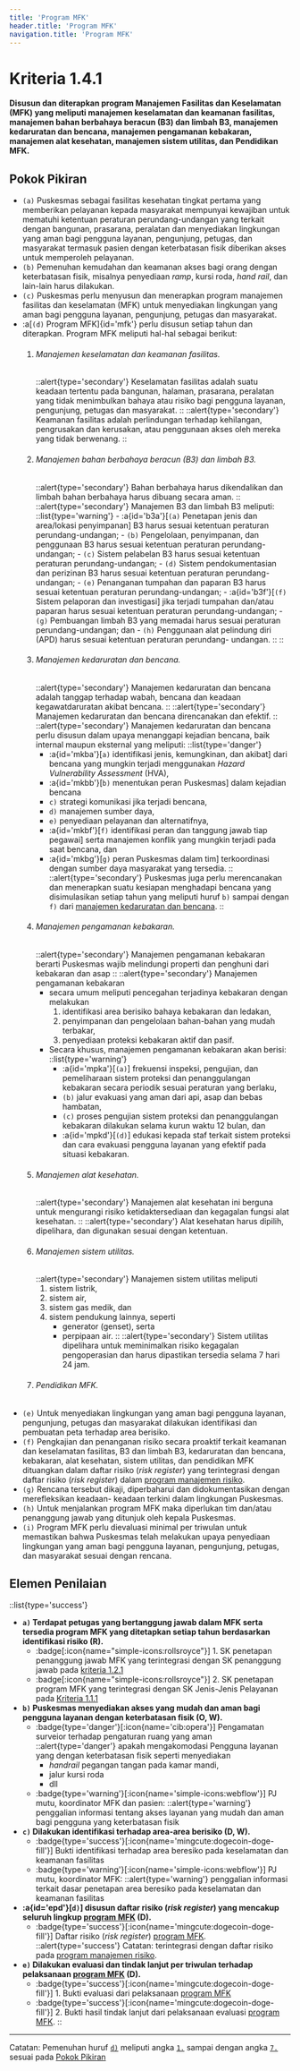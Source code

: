 ```yaml
---
title: 'Program MFK'
header.title: 'Program MFK'
navigation.title: 'Program MFK'
---
```


# Kriteria 1.4.1

**Disusun dan diterapkan program Manajemen Fasilitas dan Keselamatan (MFK) yang meliputi manajemen keselamatan dan keamanan fasilitas, manajemen bahan berbahaya beracun (B3) dan limbah B3, manajemen kedaruratan dan bencana, manajemen pengamanan kebakaran, manajemen alat kesehatan, manajemen sistem utilitas, dan Pendidikan MFK.** 

## Pokok Pikiran 
- `(a)` Puskesmas sebagai fasilitas kesehatan tingkat pertama yang memberikan pelayanan kepada masyarakat mempunyai kewajiban untuk mematuhi ketentuan peraturan perundang-undangan yang terkait dengan bangunan, prasarana, peralatan dan menyediakan lingkungan yang aman bagi pengguna layanan, pengunjung, petugas, dan masyarakat  termasuk  pasien dengan keterbatasan fisik diberikan akses  untuk memperoleh pelayanan. 
- `(b)` Pemenuhan kemudahan dan keamanan akses bagi orang dengan keterbatasan fisik, misalnya penyediaan *ramp*, kursi roda, *hand rail*, dan lain-lain harus dilakukan. 
- ``(c)`` Puskesmas perlu menyusun dan menerapkan program manajemen fasilitas dan keselamatan (MFK) untuk menyediakan lingkungan yang aman bagi pengguna layanan, pengunjung, petugas dan masyarakat. 
- :a[``(d)`` Program MFK]{id='mfk'} perlu disusun setiap tahun dan diterapkan. Program MFK meliputi hal-hal sebagai berikut: 
  1. ###### Manajemen keselamatan dan keamanan fasilitas.
     ::alert{type='secondary'}
     Keselamatan fasilitas adalah suatu keadaan tertentu pada bangunan, halaman, prasarana, peralatan yang tidak menimbulkan bahaya atau risiko bagi pengguna layanan, pengunjung, petugas dan masyarakat. 
     ::
     ::alert{type='secondary'}
     Keamanan fasilitas adalah perlindungan terhadap kehilangan, pengrusakan dan kerusakan, atau penggunaan akses oleh mereka yang tidak berwenang. 
     :: 
  2. ###### Manajemen bahan berbahaya beracun (B3) dan limbah B3. 
     ::alert{type='secondary'}
     Bahan berbahaya harus dikendalikan dan limbah bahan berbahaya harus dibuang secara aman. 
     ::
     ::alert{type='secondary'}
        Manajemen B3 dan limbah B3 meliputi:
        ::list{type='warning'} 
         - :a{id='b3a'}[``(a)`` Penetapan jenis dan area/lokasi penyimpanan] B3 harus sesuai ketentuan peraturan perundang-undangan;
         - ``(b)`` Pengelolaan, penyimpanan, dan penggunaan B3 harus sesuai ketentuan peraturan perundang-undangan; 
         - ``(c)`` Sistem pelabelan B3 harus sesuai ketentuan peraturan perundang-undangan; 
         - ``(d)`` Sistem pendokumentasian dan perizinan B3 harus sesuai ketentuan peraturan perundang-undangan; 
         - ``(e)`` Penanganan tumpahan dan paparan B3 harus sesuai ketentuan peraturan perundang-undangan; 
         - :a{id='b3f'}[``(f)`` Sistem pelaporan dan investigasi] jika terjadi tumpahan dan/atau paparan harus sesuai ketentuan peraturan perundang-undangan; 
         - ``(g)`` Pembuangan limbah B3 yang memadai harus sesuai peraturan perundang-undangan; dan 
         - ``(h)`` Penggunaan alat pelindung diri (APD) harus sesuai ketentuan peraturan perundang- undangan. 
      ::
     ::
  3. ###### Manajemen kedaruratan dan bencana. 
     ::alert{type='secondary'}
     Manajemen kedaruratan dan bencana adalah tanggap terhadap wabah, bencana dan keadaan kegawatdaruratan akibat bencana. 
     ::
     ::alert{type='secondary'}
     Manajemen kedaruratan dan bencana direncanakan dan efektif. 
     ::
     ::alert{type='secondary'}
      Manajemen kedaruratan dan bencana perlu disusun dalam upaya menanggapi kejadian bencana, baik internal maupun eksternal yang meliputi: 
      ::list{type='danger'}
      - :a{id='mkba'}[``a)`` identifikasi jenis, kemungkinan, dan  akibat]  dari bencana yang mungkin terjadi menggunakan *Hazard Vulnerability Assessment* (HVA), 
      - :a{id='mkbb'}[``b)`` menentukan peran Puskesmas] dalam kejadian bencana 
      - ``c)`` strategi komunikasi jika terjadi bencana, 
      - ``d)`` manajemen sumber daya, 
      - ``e)`` penyediaan pelayanan dan alternatifnya, 
      - :a{id='mkbf'}[``f)`` identifikasi peran dan tanggung jawab tiap pegawai] serta manajemen konflik yang mungkin terjadi pada saat bencana, dan 
      - :a{id='mkbg'}[``g)`` peran Puskesmas dalam tim] terkoordinasi dengan sumber daya masyarakat yang tersedia. 
     ::
     ::alert{type='secondary'}
       Puskesmas juga perlu merencanakan dan menerapkan suatu kesiapan menghadapi bencana yang disimulasikan setiap tahun yang meliputi huruf ``b)`` sampai dengan ``f)`` dari [manajemen kedaruratan dan bencana](#manajemen-kedaruratan-dan-bencana). 
     ::
  4. ###### Manajemen pengamanan kebakaran. 
     ::alert{type='secondary'}
      Manajemen pengamanan kebakaran berarti Puskesmas wajib melindungi properti dan penghuni dari kebakaran dan asap 
     ::
     ::alert{type='secondary'}
      Manajemen pengamanan kebakaran  
       - secara umum meliputi pencegahan terjadinya kebakaran dengan melakukan 
          1. identifikasi area berisiko bahaya kebakaran dan ledakan, 
          2. penyimpanan dan pengelolaan bahan-bahan yang mudah terbakar, 
          3. penyediaan proteksi kebakaran aktif dan pasif. 
       - Secara khusus, manajemen pengamanan kebakaran akan berisi: 
          ::list{type='warning'}
          - :a{id='mpka'}[`(a)`] frekuensi inspeksi, pengujian, dan pemeliharaan sistem proteksi dan penanggulangan kebakaran secara periodik sesuai peraturan yang berlaku, 
          - `(b)` jalur evakuasi yang aman dari api, asap dan bebas hambatan, 
          - `(c)` proses pengujian sistem proteksi dan penanggulangan kebakaran  dilakukan selama kurun waktu 12 bulan, dan 
          - :a{id='mpkd'}[`(d)`] edukasi kepada staf terkait sistem proteksi dan cara evakuasi pengguna layanan yang efektif pada situasi kebakaran. 
  5. ###### Manajemen alat kesehatan. 
     ::alert{type='secondary'}
    Manajemen alat kesehatan ini berguna untuk mengurangi risiko ketidaktersediaan dan kegagalan fungsi alat kesehatan. 
     ::
     ::alert{type='secondary'}
    Alat kesehatan harus dipilih, dipelihara, dan digunakan sesuai dengan ketentuan. 
  6. ###### Manajemen sistem utilitas. 
     ::alert{type='secondary'}
    Manajemen sistem utilitas meliputi 
       1. sistem listrik, 
       2. sistem air, 
       3. sistem gas medik, dan 
       4. sistem pendukung lainnya, seperti 
            - generator (genset), serta 
            - perpipaan air. 
     ::
     ::alert{type='secondary'}
    Sistem utilitas dipelihara untuk meminimalkan risiko kegagalan pengoperasian dan harus dipastikan tersedia selama 7 hari 24 jam. 
  7. ###### Pendidikan MFK. 
- ``(e)`` Untuk menyediakan lingkungan yang aman bagi pengguna layanan, pengunjung, petugas dan masyarakat dilakukan identifikasi dan pembuatan peta terhadap area berisiko. 
- ``(f)`` Pengkajian dan penanganan risiko secara proaktif terkait keamanan dan keselamatan fasilitas, B3 dan limbah B3, kedaruratan dan bencana, kebakaran, alat kesehatan, sistem utilitas, dan pendidikan MFK dituangkan dalam daftar risiko (_risk register_) yang terintegrasi dengan daftar risiko (_risk register_) dalam [program manajemen risiko](/5/2/1). 
- ``(g)`` Rencana tersebut dikaji, diperbaharui dan didokumentasikan dengan merefleksikan keadaan- keadaan terkini dalam lingkungan Puskesmas. 
- ``(h)`` Untuk menjalankan program MFK maka diperlukan tim dan/atau penanggung jawab yang ditunjuk oleh kepala Puskesmas. 
- ``(i)`` Program MFK perlu dievaluasi minimal per triwulan untuk memastikan bahwa Puskesmas  telah  melakukan upaya penyediaan lingkungan yang aman bagi pengguna layanan, pengunjung, petugas, dan masyarakat sesuai dengan rencana. 
## Elemen Penilaian 
::list{type='success'}
- **``a)`` Terdapat petugas yang bertanggung jawab dalam MFK serta tersedia program MFK yang ditetapkan setiap tahun berdasarkan identifikasi risiko (R).**  
  - :badge[:icon{name="simple-icons:rollsroyce"}] 1. SK penetapan penanggung jawab MFK yang terintegrasi dengan SK penanggung jawab pada [kriteria 1.2.1](/1/2/1) 
  - :badge[:icon{name="simple-icons:rollsroyce"}] 2. SK penetapan program MFK yang terintegrasi dengan SK Jenis-Jenis Pelayanan pada [Kriteria 1.1.1](/1/1/1) 
- **``b)`` Puskesmas menyediakan akses yang mudah dan aman bagi pengguna layanan dengan keterbatasan fisik (O, W).** 
  - :badge{type='danger'}[:icon{name='cib:opera'}] Pengamatan surveior terhadap pengaturan ruang yang aman 
    ::alert{type='danger'}
    apakah mengakomodasi Pengguna layanan yang dengan keterbatasan fisik seperti menyediakan 
    - *handrail* pegangan tangan pada kamar mandi, 
    - jalur kursi roda 
    - dll
  - :badge{type='warning'}[:icon{name='simple-icons:webflow'}] PJ mutu, koordinator MFK dan pasien: 
    ::alert{type='warning'}
    penggalian informasi tentang akses layanan yang mudah dan aman bagi pengguna yang keterbatasan fisik 
- **``c)`` Dilakukan identifikasi terhadap area-area berisiko (D, W).**  
   - :badge{type='success'}[:icon{name='mingcute:dogecoin-doge-fill'}] Bukti identifikasi terhadap area beresiko pada keselamatan dan keamanan fasilitas 
   - :badge{type='warning'}[:icon{name='simple-icons:webflow'}] PJ mutu, koordinator MFK: 
    ::alert{type='warning'}
     penggalian informasi terkait dasar penetapan area beresiko pada keselamatan dan keamanan fasilitas 
- **:a{id='epd'}[``d)``] disusun daftar risiko (_risk register_) yang mencakup seluruh lingkup [program MFK](#mfk) (D).** 
   - :badge{type='success'}[:icon{name='mingcute:dogecoin-doge-fill'}] Daftar risiko (_risk register_) [program MFK](#mfk). 
    ::alert{type='success'}
    Catatan: terintegrasi dengan daftar risiko pada [program manajemen risiko](/5/2/1). 
- **``e)`` Dilakukan evaluasi dan tindak lanjut per triwulan terhadap pelaksanaan [program MFK](#mfk) (D).** 
   - :badge{type='success'}[:icon{name='mingcute:dogecoin-doge-fill'}] 1. Bukti evaluasi dari pelaksanaan [program MFK](#mfk) 
   - :badge{type='success'}[:icon{name='mingcute:dogecoin-doge-fill'}] 2. Bukti hasil tindak lanjut dari pelaksanaan evaluasi [program MFK](#mfk). 
::

---
Catatan: 
Pemenuhan huruf [``d)``](#epd) meliputi angka [`1.`](#manajemen-keselamatan-dan-keamanan-fasilitas) sampai dengan angka [`7.`](#pendidikan-mfk) sesuai pada [Pokok Pikiran](#mfk) 
